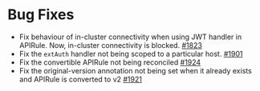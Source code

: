 # Bug Fixes

- Fix behaviour of in-cluster connectivity when using JWT handler in APIRule. Now, in-cluster connectivity is blocked. [#1823](https://github.com/kyma-project/api-gateway/pull/1823)
- Fix the `extAuth` handler not being scoped to a particular host. [#1901](https://github.com/kyma-project/api-gateway/pull/1901)
- Fix the convertible APIRule not being reconciled [#1924](https://github.com/kyma-project/api-gateway/pull/1924)
- Fix the original-version annotation not being set when it already exists and APIRule is converted to v2 [#1921](https://github.com/kyma-project/api-gateway/pull/1921)
